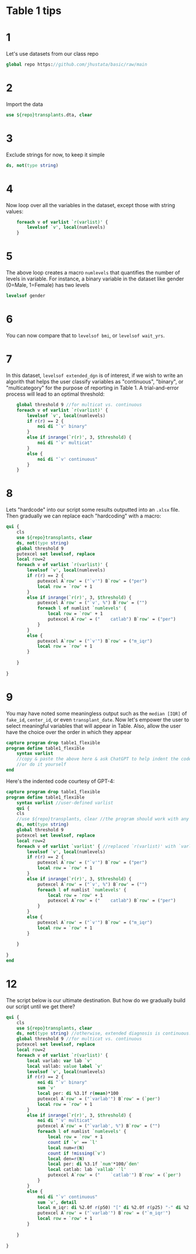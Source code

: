 ﻿# Table 1 tips

# 1
Let's use datasets from our class repo
```stata
global repo https://github.com/jhustata/basic/raw/main
```
# 2
Import the data
```stata
use ${repo}transplants.dta, clear 
```
# 3
Exclude strings for now, to keep it simple
```stata
ds, not(type string)  
```
# 4
Now loop over all the variables in the dataset, except those with string values:
```stata
    foreach v of varlist `r(varlist)' {
	    levelsof `v', local(numlevels)
    }	
```
# 5
The above loop creates a macro `numlevels` that quantifies the number of levels in variable. For instance, a binary variable in the dataset like gender (0=Male, 1=Female) has two levels
```stata
levelsof gender
```
# 6
You can now compare that to `levelsof bmi`, or `levelsof wait_yrs`.

# 7
In this dataset, `levelsof extended_dgn` is of interest, if we wish to write an algorith that helps the user classify variables as "continuous", "binary", or "multicategory" for the purpose of reporting in Table 1. A trial-and-error process will lead to an optimal threshold:

```stata
	global threshold 9 //for multicat vs. continuous
    foreach v of varlist `r(varlist)' {
	    levelsof `v', local(numlevels)
	    if r(r) == 2 {  
			noi di "`v' binary"
	    }
	    else if inrange(`r(r)', 3, $threshold) {  
			noi di "`v' multicat"
	    }
	    else {  
			noi di "`v' continuous"
	    }
    }
```

# 8
Lets "hardcode" into our script some results outputted into an `.xlsx` file. Then gradually we can replace each "hardcoding" with a macro:

```stata
qui {
	cls
	use ${repo}transplants, clear
    ds, not(type string)  
	global threshold 9  
	putexcel set levelsof, replace 
	local row=2
    foreach v of varlist `r(varlist)' {
	    levelsof `v', local(numlevels)
	    if r(r) == 2 {  
			putexcel A`row' = ("`v'") B`row' = ("per")
			local row = `row' + 1
	    }
	    else if inrange(`r(r)', 3, $threshold) {  
			putexcel A`row' = ("`v', %") B`row' = ("")
			foreach l of numlist `numlevels' {
				local row = `row' + 1
                putexcel A`row' = ("    catlab") B`row' = ("per") 
			}	
	    }
	    else {  
			putexcel A`row' = ("`v'") B`row' = ("m_iqr")
			local row = `row' + 1
	    }
		
    }
	
}
```

# 9 
You may have noted some meaningless output such as the `median [IQR]` of `fake_id`, `center_id`, or even `transplant_date`. Now let's empower the user to select meaningful variables that will appear in Table.  Also, allow the user have the choice over the order in which they appear

```stata
capture program drop table1_flexible
program define table1_flexible
    syntax varlist
    //copy & paste the above here & ask ChatGPT to help indent the code
	//or do it yourself
end 
```

Here's the indented code courtesy of GPT-4:

```stata
capture program drop table1_flexible
program define table1_flexible
    syntax varlist //user-defined varlist
    qui {
	cls
	//use ${repo}transplants, clear //the program should work with any dataset
    ds, not(type string)  
	global threshold 9  
	putexcel set levelsof, replace 
	local row=2
    foreach v of varlist `varlist' { //replaced `r(varlist)' with `varlist'
	    levelsof `v', local(numlevels)
	    if r(r) == 2 {  
			putexcel A`row' = ("`v'") B`row' = ("per")
			local row = `row' + 1
	    }
	    else if inrange(`r(r)', 3, $threshold) {  
			putexcel A`row' = ("`v', %") B`row' = ("")
			foreach l of numlist `numlevels' {
				local row = `row' + 1
                putexcel A`row' = ("    catlab") B`row' = ("per") 
			}	
	    }
	    else {  
			putexcel A`row' = ("`v'") B`row' = ("m_iqr")
			local row = `row' + 1
	    }
		
    }
	
}
end 
```

# 12

The script below is our ultimate destination. But how do we gradually build our script until we get there?

```stata
qui {
	cls
	use ${repo}transplants, clear
    ds, not(type string) //otherwise, extended diagnosis is continuous! 
	global threshold 9 //for multicat vs. continuous
	putexcel set levelsof, replace 
	local row=2
    foreach v of varlist `r(varlist)' {
		local varlab: var lab `v'
		local vallab: value label `v'
	    levelsof `v', local(numlevels)
	    if r(r) == 2 {  
			noi di "`v' binary"
			sum `v'
			local per: di %3.1f r(mean)*100
			putexcel A`row' = ("`varlab'") B`row' = (`per')
			local row = `row' + 1
	    }
	    else if inrange(`r(r)', 3, $threshold) {  
			noi di "`v' multicat"
			putexcel A`row' = ("`varlab', %") B`row' = ("")
			foreach l of numlist `numlevels' {
			    local row = `row' + 1
			    count if `v' == `l'
				local num=r(N)
				count if !missing(`v')
				local den=r(N)
				local per: di %3.1f `num'*100/`den'
				local catlab: lab `vallab' `l'
                putexcel A`row' = ("    `catlab'") B`row' = (`per')
			}	
	    }
	    else {  
			noi di "`v' continuous"
			sum `v', detail
			local m_iqr: di %2.0f r(p50) "[" di %2.0f r(p25) "-" di %2.0f r(p75) "]" 
			putexcel A`row' = ("`varlab'") B`row' = ("`m_iqr'")
			local row = `row' + 1
	    }
		
    }
	
}
```

 